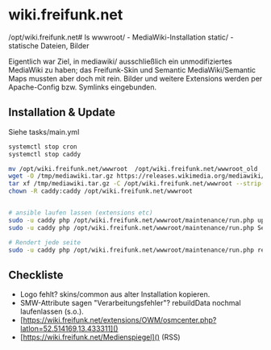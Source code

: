 # wiki.freifunk.net

/opt/wiki.freifunk.net# ls
wwwroot/                       - MediaWiki-Installation
static/                        - statische Dateien, Bilder

Eigentlich war Ziel, in mediawiki/ ausschließlich ein unmodifiziertes MediaWiki
zu haben; das Freifunk-Skin und Semantic MediaWiki/Semantic Maps mussten aber
doch mit rein. Bilder und weitere Extensions werden per Apache-Config bzw. Symlinks
eingebunden.


## Installation & Update


Siehe tasks/main.yml

```sh
systemctl stop cron
systemctl stop caddy

mv /opt/wiki.freifunk.net/wwwroot  /opt/wiki.freifunk.net/wwwroot_old
wget -O /tmp/mediawiki.tar.gz https://releases.wikimedia.org/mediawiki/1.43/mediawiki-1.43.3.tar.gz
tar xf /tmp/mediawiki.tar.gz -C /opt/wiki.freifunk.net/wwwroot --strip-components=1
chown -R caddy:caddy /opt/wiki.freifunk.net/wwwroot


# ansible laufen lassen (extensions etc)
sudo -u caddy php /opt/wiki.freifunk.net/wwwroot/maintenance/run.php update.php
sudo -u caddy php /opt/wiki.freifunk.net/wwwroot/maintenance/run.php SemanticMediaWiki:rebuildData.php -v --with-maintenance-log

# Rendert jede seite
sudo -u caddy php /opt/wiki.freifunk.net/wwwroot/maintenance/run.php rebuildFileCache.php --all

```

## Checkliste


* Logo fehlt? skins/common aus alter Installation kopieren.
* SMW-Attribute sagen "Verarbeitungsfehler"? rebuildData nochmal laufenlassen (s.o.).
* [https://wiki.freifunk.net/extensions/OWM/osmcenter.php?latlon=52.514169,13.433311]()
* [https://wiki.freifunk.net/Medienspiegel]() (RSS)
